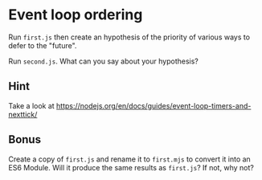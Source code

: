 # Event loop ordering

Run `first.js` then create an hypothesis of the priority
of various ways to defer to the "future".

Run `second.js`. What can you say about your hypothesis?

## Hint

Take a look at https://nodejs.org/en/docs/guides/event-loop-timers-and-nexttick/

## Bonus

Create a copy of `first.js` and rename it to `first.mjs` to convert it
into an ES6 Module. Will it produce the same results as `first.js`?
If not, why not?
